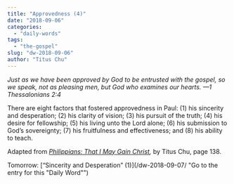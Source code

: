 ```yaml
---
title: "Approvedness (4)"
date: "2018-09-06"
categories: 
  - "daily-words"
tags: 
  - "the-gospel"
slug: "dw-2018-09-06"
author: "Titus Chu"
---
```


_Just as we have been approved by God to be entrusted with the gospel, so we speak, not as pleasing men, but God who examines our hearts._ _—1 Thessalonians 2:4_

There are eight factors that fostered approvedness in Paul: (1) his sincerity and desperation; (2) his clarity of vision; (3) his pursuit of the truth; (4) his desire for fellowship; (5) his living unto the Lord alone; (6) his submission to God’s sovereignty; (7) his fruitfulness and effectiveness; and (8) his ability to teach.

Adapted from _[Philippians: That I May Gain Christ](/book-philippians/ "Go to the listing for this book"),_ by Titus Chu, page 138.

Tomorrow: [“Sincerity and Desperation” (1)](/dw-2018-09-07/ "Go to the entry for this "Daily Word"")
